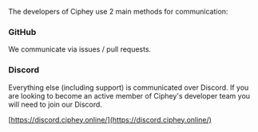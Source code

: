 The developers of Ciphey use 2 main methods for communication:
### GitHub
We communicate via issues / pull requests.
### Discord
Everything else (including support) is communicated over Discord.
If you are looking to become an active member of Ciphey's developer team you will need to join our Discord.

[https://discord.ciphey.online/](https://discord.ciphey.online/)
